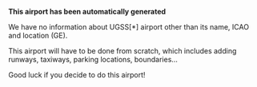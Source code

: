 **This airport has been automatically generated**

We have no information about UGSS[*] airport other than its name, ICAO and location (GE).

This airport will have to be done from scratch, which includes adding runways, taxiways, parking locations, boundaries...

Good luck if you decide to do this airport!